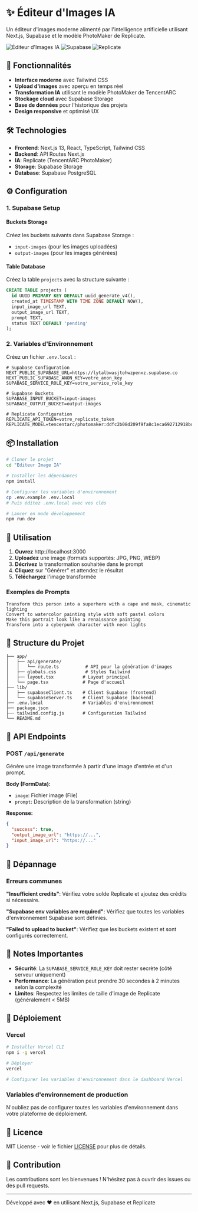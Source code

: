 # ✨ Éditeur d'Images IA

Un éditeur d'images moderne alimenté par l'intelligence artificielle utilisant Next.js, Supabase et le modèle PhotoMaker de Replicate.

![Éditeur d'Images IA](https://img.shields.io/badge/Next.js-13-black) ![Supabase](https://img.shields.io/badge/Supabase-Storage-green) ![Replicate](https://img.shields.io/badge/Replicate-PhotoMaker-blue)

## 🚀 Fonctionnalités

- **Interface moderne** avec Tailwind CSS
- **Upload d'images** avec aperçu en temps réel
- **Transformation IA** utilisant le modèle PhotoMaker de TencentARC
- **Stockage cloud** avec Supabase Storage
- **Base de données** pour l'historique des projets
- **Design responsive** et optimisé UX

## 🛠️ Technologies

- **Frontend**: Next.js 13, React, TypeScript, Tailwind CSS
- **Backend**: API Routes Next.js
- **IA**: Replicate (TencentARC PhotoMaker)
- **Storage**: Supabase Storage
- **Database**: Supabase PostgreSQL

## ⚙️ Configuration

### 1. Supabase Setup

#### Buckets Storage
Créez les buckets suivants dans Supabase Storage :
- `input-images` (pour les images uploadées)
- `output-images` (pour les images générées)

#### Table Database
Créez la table `projects` avec la structure suivante :

```sql
CREATE TABLE projects (
  id UUID PRIMARY KEY DEFAULT uuid_generate_v4(),
  created_at TIMESTAMP WITH TIME ZONE DEFAULT NOW(),
  input_image_url TEXT,
  output_image_url TEXT,
  prompt TEXT,
  status TEXT DEFAULT 'pending'
);
```

### 2. Variables d'Environnement

Créez un fichier `.env.local` :

```env
# Supabase Configuration
NEXT_PUBLIC_SUPABASE_URL=https://lytalbwasjtohwzpenxz.supabase.co
NEXT_PUBLIC_SUPABASE_ANON_KEY=votre_anon_key
SUPABASE_SERVICE_ROLE_KEY=votre_service_role_key

# Supabase Buckets
SUPABASE_INPUT_BUCKET=input-images
SUPABASE_OUTPUT_BUCKET=output-images

# Replicate Configuration
REPLICATE_API_TOKEN=votre_replicate_token
REPLICATE_MODEL=tencentarc/photomaker:ddfc2b08d209f9fa8c1eca692712918bd449f695dabb4a958da31802a9570fe4
```

## 📦 Installation

```bash
# Cloner le projet
cd "Editeur Image IA"

# Installer les dépendances
npm install

# Configurer les variables d'environnement
cp .env.example .env.local
# Puis éditez .env.local avec vos clés

# Lancer en mode développement
npm run dev
```

## 🎯 Utilisation

1. **Ouvrez** http://localhost:3000
2. **Uploadez** une image (formats supportés: JPG, PNG, WEBP)
3. **Décrivez** la transformation souhaitée dans le prompt
4. **Cliquez** sur "Générer" et attendez le résultat
5. **Téléchargez** l'image transformée

### Exemples de Prompts

```
Transform this person into a superhero with a cape and mask, cinematic lighting
Convert to watercolor painting style with soft pastel colors
Make this portrait look like a renaissance painting
Transform into a cyberpunk character with neon lights
```

## 📁 Structure du Projet

```
├── app/
│   ├── api/generate/
│   │   └── route.ts          # API pour la génération d'images
│   ├── globals.css           # Styles Tailwind
│   ├── layout.tsx           # Layout principal
│   └── page.tsx             # Page d'accueil
├── lib/
│   ├── supabaseClient.ts    # Client Supabase (frontend)
│   └── supabaseServer.ts    # Client Supabase (backend)
├── .env.local               # Variables d'environnement
├── package.json
├── tailwind.config.js       # Configuration Tailwind
└── README.md
```

## 🔧 API Endpoints

### POST `/api/generate`

Génère une image transformée à partir d'une image d'entrée et d'un prompt.

**Body (FormData):**
- `image`: Fichier image (File)
- `prompt`: Description de la transformation (string)

**Response:**
```json
{
  "success": true,
  "output_image_url": "https://...",
  "input_image_url": "https://..."
}
```

## 🐛 Dépannage

### Erreurs communes

**"Insufficient credits"**: Vérifiez votre solde Replicate et ajoutez des crédits si nécessaire.

**"Supabase env variables are required"**: Vérifiez que toutes les variables d'environnement Supabase sont définies.

**"Failed to upload to bucket"**: Vérifiez que les buckets existent et sont configurés correctement.

## 📝 Notes Importantes

- **Sécurité**: La `SUPABASE_SERVICE_ROLE_KEY` doit rester secrète (côté serveur uniquement)
- **Performance**: La génération peut prendre 30 secondes à 2 minutes selon la complexité
- **Limites**: Respectez les limites de taille d'image de Replicate (généralement < 5MB)

## 🚀 Déploiement

### Vercel

```bash
# Installer Vercel CLI
npm i -g vercel

# Déployer
vercel

# Configurer les variables d'environnement dans le dashboard Vercel
```

### Variables d'environnement de production

N'oubliez pas de configurer toutes les variables d'environnement dans votre plateforme de déploiement.

## 📄 Licence

MIT License - voir le fichier [LICENSE](LICENSE) pour plus de détails.

## 🤝 Contribution

Les contributions sont les bienvenues ! N'hésitez pas à ouvrir des issues ou des pull requests.

---

Développé avec ❤️ en utilisant Next.js, Supabase et Replicate
